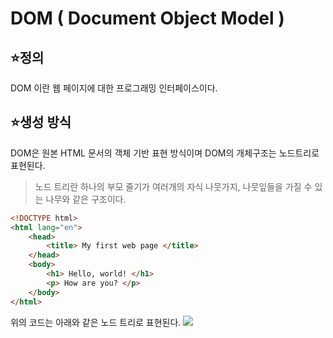 # DOM ( Document Object Model )

## ⭐정의
DOM 이란 웹 페이지에 대한 프로그래밍 인터페이스이다.


## ⭐생성 방식

DOM은 원본 HTML 문서의 객체 기반 표현 방식이며 DOM의 개체구조는 노드트리로 표현된다.
> 노드 트리란 하나의 부모 줄기가 여러개의 자식 나뭇가지, 나뭇잎들을 가질 수 있는 나무와 같은 구조이다.
```html
<!DOCTYPE html>
<html lang="en">
    <head>
        <title> My first web page </title>
    </head>
    <body>
    	<h1> Hello, world! </h1>
        <p> How are you? </p>
    </body>
</html>
```
위의 코드는 아래와 같은 노드 트리로 표현된다.
![](https://media.vlpt.us/post-images/surim014/3a552eb0-2ce7-11ea-91d1-4bc491a5cf25/image.png)